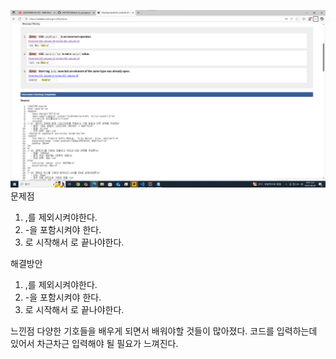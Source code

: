 ![alt text](image.png)
문제점
1. ,를 제외시켜야한다.
2. -을 포함시켜야 한다.
3. <body>로 시작해서 </body>로 끝나야한다.

해결방안
1. ,를 제외시켜야한다.
2. -을 포함시켜야 한다.
3. <body>로 시작해서 </body>로 끝나야한다.
느낀점
다양한 기호들을 배우게 되면서 배워야할 것들이 많아졌다. 코드를 입력하는데 있어서 차근차근 입력해야 될 필요가 느껴진다.
